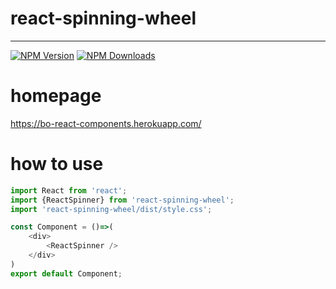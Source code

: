 # react-spinning-wheel
---
[![NPM Version](https://img.shields.io/npm/v/react-spinning-wheel.svg?style=flat)](https://www.npmjs.com/package/react-spinning-wheel) 
[![NPM Downloads](https://img.shields.io/npm/dm/react-spinning-wheel.svg?style=flat)](https://www.npmjs.com/package/react-spinning-wheel)

# homepage
https://bo-react-components.herokuapp.com/

# how to use
```javascript
import React from 'react';
import {ReactSpinner} from 'react-spinning-wheel';
import 'react-spinning-wheel/dist/style.css';

const Component = ()=>(
    <div>
        <ReactSpinner />
    </div>
)
export default Component;
```